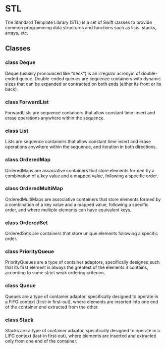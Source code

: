 # STL

The Standard Template Library (STL) is a set of Swift classes to provide common programming data structures and functions such as lists, stacks, arrays, etc.

## Classes
### class Deque
Deque (usually pronounced like “deck”) is an irregular acronym of double-ended queue. Double-ended queues are sequence containers with dynamic sizes that can be expanded or contracted on both ends (either its front or its back).

### class ForwardList
ForwardLists are sequence containers that allow constant time insert and erase operations anywhere within the sequence.

### class List
Lists are sequence containers that allow constant time insert and erase operations anywhere within the sequence, and iteration in both directions.

### class OrderedMap
OrderedMaps are associative containers that store elements formed by a combination of a key value and a mapped value, following a specific order.

### class OrderedMultiMap
OrderedMultiMaps are associative containers that store elements formed by a combination of a key value and a mapped value, following a specific order, and where multiple elements can have equivalent keys.

### class OrderedSet
OrderedSets are containers that store unique elements following a specific order.

### class PriorityQueue
PriorityQueues are a type of container adaptors, specifically designed such that its first element is always the greatest of the elements it contains, according to some strict weak ordering criterion.

### class Queue
Queues are a type of container adaptor, specifically designed to operate in a FIFO context (first-in first-out), where elements are inserted into one end of the container and extracted from the other.

### class Stack
Stacks are a type of container adaptor, specifically designed to operate in a LIFO context (last-in first-out), where elements are inserted and extracted only from one end of the container.
